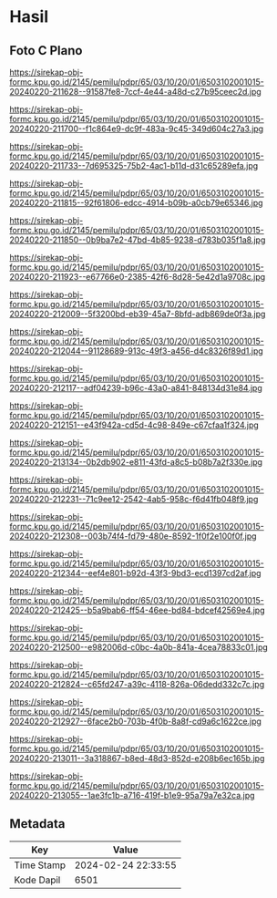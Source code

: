 # Hasil

## Foto C Plano

https://sirekap-obj-formc.kpu.go.id/2145/pemilu/pdpr/65/03/10/20/01/6503102001015-20240220-211628--91587fe8-7ccf-4e44-a48d-c27b95ceec2d.jpg

https://sirekap-obj-formc.kpu.go.id/2145/pemilu/pdpr/65/03/10/20/01/6503102001015-20240220-211700--f1c864e9-dc9f-483a-9c45-349d604c27a3.jpg

https://sirekap-obj-formc.kpu.go.id/2145/pemilu/pdpr/65/03/10/20/01/6503102001015-20240220-211733--7d695325-75b2-4ac1-b11d-d31c65289efa.jpg

https://sirekap-obj-formc.kpu.go.id/2145/pemilu/pdpr/65/03/10/20/01/6503102001015-20240220-211815--92f61806-edcc-4914-b09b-a0cb79e65346.jpg

https://sirekap-obj-formc.kpu.go.id/2145/pemilu/pdpr/65/03/10/20/01/6503102001015-20240220-211850--0b9ba7e2-47bd-4b85-9238-d783b035f1a8.jpg

https://sirekap-obj-formc.kpu.go.id/2145/pemilu/pdpr/65/03/10/20/01/6503102001015-20240220-211923--e67766e0-2385-42f6-8d28-5e42d1a9708c.jpg

https://sirekap-obj-formc.kpu.go.id/2145/pemilu/pdpr/65/03/10/20/01/6503102001015-20240220-212009--5f3200bd-eb39-45a7-8bfd-adb869de0f3a.jpg

https://sirekap-obj-formc.kpu.go.id/2145/pemilu/pdpr/65/03/10/20/01/6503102001015-20240220-212044--91128689-913c-49f3-a456-d4c8326f89d1.jpg

https://sirekap-obj-formc.kpu.go.id/2145/pemilu/pdpr/65/03/10/20/01/6503102001015-20240220-212117--adf04239-b96c-43a0-a841-848134d31e84.jpg

https://sirekap-obj-formc.kpu.go.id/2145/pemilu/pdpr/65/03/10/20/01/6503102001015-20240220-212151--e43f942a-cd5d-4c98-849e-c67cfaa1f324.jpg

https://sirekap-obj-formc.kpu.go.id/2145/pemilu/pdpr/65/03/10/20/01/6503102001015-20240220-213134--0b2db902-e811-43fd-a8c5-b08b7a2f330e.jpg

https://sirekap-obj-formc.kpu.go.id/2145/pemilu/pdpr/65/03/10/20/01/6503102001015-20240220-212231--71c9ee12-2542-4ab5-958c-f6d41fb048f9.jpg

https://sirekap-obj-formc.kpu.go.id/2145/pemilu/pdpr/65/03/10/20/01/6503102001015-20240220-212308--003b74f4-fd79-480e-8592-1f0f2e100f0f.jpg

https://sirekap-obj-formc.kpu.go.id/2145/pemilu/pdpr/65/03/10/20/01/6503102001015-20240220-212344--eef4e801-b92d-43f3-9bd3-ecd1397cd2af.jpg

https://sirekap-obj-formc.kpu.go.id/2145/pemilu/pdpr/65/03/10/20/01/6503102001015-20240220-212425--b5a9bab6-ff54-46ee-bd84-bdcef42569e4.jpg

https://sirekap-obj-formc.kpu.go.id/2145/pemilu/pdpr/65/03/10/20/01/6503102001015-20240220-212500--e982006d-c0bc-4a0b-841a-4cea78833c01.jpg

https://sirekap-obj-formc.kpu.go.id/2145/pemilu/pdpr/65/03/10/20/01/6503102001015-20240220-212824--c65fd247-a39c-4118-826a-06dedd332c7c.jpg

https://sirekap-obj-formc.kpu.go.id/2145/pemilu/pdpr/65/03/10/20/01/6503102001015-20240220-212927--6face2b0-703b-4f0b-8a8f-cd9a6c1622ce.jpg

https://sirekap-obj-formc.kpu.go.id/2145/pemilu/pdpr/65/03/10/20/01/6503102001015-20240220-213011--3a318867-b8ed-48d3-852d-e208b6ec165b.jpg

https://sirekap-obj-formc.kpu.go.id/2145/pemilu/pdpr/65/03/10/20/01/6503102001015-20240220-213055--1ae3fc1b-a716-419f-b1e9-95a79a7e32ca.jpg


## Metadata

| Key        | Value               |
| ---------- | ------------------- |
| Time Stamp | 2024-02-24 22:33:55 |
| Kode Dapil | 6501                |



